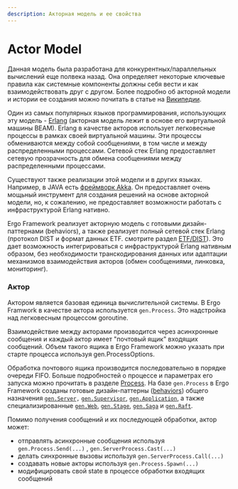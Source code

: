 ```yaml
---
description: Акторная модель и ее свойства
---
```


# Actor Model

Данная модель была разработана для конкурентных/параллельных вычислений еще полвека назад. Она определяет некоторые ключевые правила как системные компоненты должны себя вести и как взаимодействовать друг с другом. Более подробно об акторной модели и истории ее создания можно почитать в статье на [Википедии](https://ru.wikipedia.org/wiki/%D0%9C%D0%BE%D0%B4%D0%B5%D0%BB%D1%8C\_%D0%B0%D0%BA%D1%82%D0%BE%D1%80%D0%BE%D0%B2).

Один из самых популярных языков программирования, использующих эту модель - [Erlang](https://erlang.org) (акторная модель лежит в основе его виртуальной машины BEAM). Erlang в качестве акторов использует легковесные процессы в рамках своей виртуальной машины. Эти процессы обмениваются между собой сообщениями, в том числе и между распределенными процессами. Сетевой стек Erlang предоставляет сетевую прозрачность для обмена сообщениями между распределенными процессами.

Существуют также реализации этой модели и в других языках. Например, в JAVA есть [фреймворк Akka](https://akka.io). Он предоставляет очень мощьный инструмент для создания решений на основе акторной модели, но, к сожалению, не предоставляет возможности работать с инфраструктурой Erlang нативно.

Ergo Framework реализует акторную модель с готовыми дизайн-паттернами (behaviors), а также реализует полный сетевой стек Erlang (протокол DIST и формат данных ETF. смотрите раздел [ETF/DIST](distributed-nodes/etf-dist.md)). Это дает возможность интегрироваться с инфраструктурой Erlang нативным образом, без необходимости транскодирования данных или адаптации механизмов взаимодействия акторов (обмен сообщениями, линковка, мониторинг).

### Актор

Актором является базовая единица вычислительной системы. В Ergo Framwork в качестве актора используется `gen.Process`. Это надстройка над легковесным процессом goroutine.&#x20;

Взаимодействие между акторами производится через асинхронные сообщения и каждый актор имеет "почтовый ящик" входящих сообщений. Объем такого ящика в Ergo Framework можно указать при старте процесса используя gen.ProcessOptions.&#x20;

Обработка почтового ящика производится последовательно в порядке очереди FIFO. Больше подробностей о процессе и параметрах его запуска можно прочитать в разделе [Process](process.md). На базе `gen.Process` в Ergo Framework созданы готовые дизайн-паттерны ([behaviors](behavior.md)) общего назначения [`gen.Server`](../generic-behaviors/server/)`,` [`gen.Supervisor`](../generic-behaviors/supervisor.md), [`gen.Application`](../generic-behaviors/application.md), а также специализированные [`gen.Web`](../generic-behaviors/server/bff.md), [`gen.Stage`](../generic-behaviors/server/stage.md), [`gen.Saga`](../generic-behaviors/server/saga.md) и [`gen.Raft`](../generic-behaviors/server/raft.md).

Помимо получения сообщений и их последующей обработки, актор может:

* отправлять асинхронные сообщения используя `gen.Process.Send(...)` , `gen.ServerProcess.Cast(...)`&#x20;
* делать синхронные вызовы используя `gen.ServerProcess.Call(...)`&#x20;
* создавать новые акторы используя `gen.Process.Spawn(...)`
* модифицировать свой state в процессе обработки входящих сообщений

###

